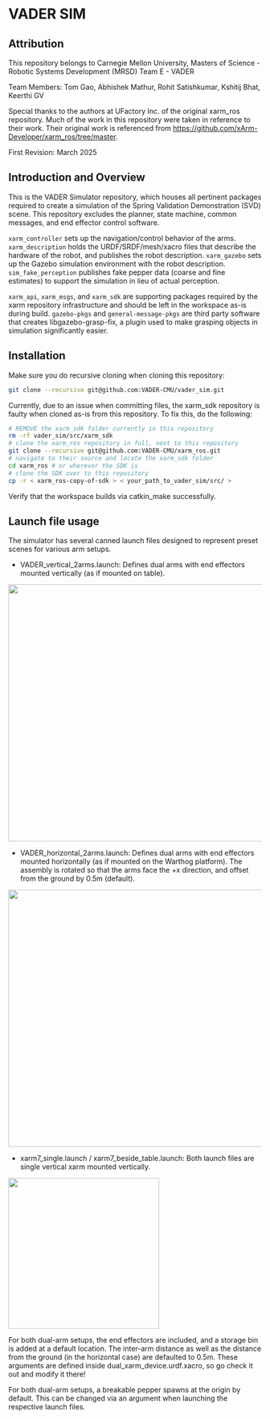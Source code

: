 # VADER SIM

## Attribution

This repository belongs to Carnegie Mellon University, Masters of Science - Robotic Systems Development (MRSD) Team E - VADER

Team Members: Tom Gao, Abhishek Mathur, Rohit Satishkumar, Kshitij Bhat, Keerthi GV 

Special thanks to the authors at UFactory Inc. of the original xarm_ros repository. Much of the work in this repository were taken in reference to their work. Their original work is referenced from https://github.com/xArm-Developer/xarm_ros/tree/master.

First Revision: March 2025

## Introduction and Overview

This is the VADER Simulator repository, which houses all pertinent packages required to create a simulation of the Spring Validation Demonstration (SVD) scene. This repository excludes the planner, state machine, common messages, and end effector control software.

`xarm_controller` sets up the navigation/control behavior of the arms. `xarm_description` holds the URDF/SRDF/mesh/xacro files that describe the hardware of the robot, and publishes the robot description. `xarm_gazebo` sets up the Gazebo simulation environment with the robot description. `sim_fake_perception` publishes fake pepper data (coarse and fine estimates) to support the simulation in lieu of actual perception.

`xarm_api`, `xarm_msgs`, and `xarm_sdk` are supporting packages required by the xarm repository infrastructure and should be left in the workspace as-is during build. `gazebo-pkgs` and `general-message-pkgs` are third party software that creates libgazebo-grasp-fix, a plugin used to make grasping objects in simulation significantly easier.

## Installation

Make sure you do recursive cloning when cloning this repository:

```bash
git clone --recursive git@github.com:VADER-CMU/vader_sim.git
```

Currently, due to an issue when committing files, the xarm_sdk repository is faulty when cloned as-is from this repository. To fix this, do the following:

```bash
# REMOVE the xarm_sdk folder currently in this repository
rm -rf vader_sim/src/xarm_sdk
# clone the xarm_ros repository in full, next to this repository
git clone --recursive git@github.com:VADER-CMU/xarm_ros.git
# navigate to their source and locate the xarm_sdk folder
cd xarm_ros # or wherever the SDK is
# clone the SDK over to this repository
cp -r < xarm_ros-copy-of-sdk > < your_path_to_vader_sim/src/ >
```

Verify that the workspace builds via catkin_make successfully.

## Launch file usage

The simulator has several canned launch files designed to represent preset scenes for various arm setups.

* VADER_vertical_2arms.launch: Defines dual arms with end effectors mounted vertically (as if mounted on table).

<image src="images/vertical.png" width=512>

* VADER_horizontal_2arms.launch: Defines dual arms with end effectors mounted horizontally (as if mounted on the Warthog platform). The assembly is rotated so that the arms face the +x direction, and offset from the ground by 0.5m (default).

<image src="images/horizontal.png" width=512>

* xarm7_single.launch / xarm7_beside_table.launch: Both launch files are single vertical xarm mounted vertically.

<image src="images/single.png" width=300>

For both dual-arm setups, the end effectors are included, and a storage bin is added at a default location. The inter-arm distance as well as the distance from the ground (in the horizontal case) are defaulted to 0.5m. These arguments are defined inside dual_xarm_device.urdf.xacro, so go check it out and modify it there!

For both dual-arm setups, a breakable pepper spawns at the origin by default. This can be changed via an argument when launching the respective launch files.